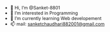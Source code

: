 - 👋 Hi, I’m @Sanket-8801
- 👀 I’m interested in Programming
- 🌱 I’m currently learning Web developement
- 📫 mail: sanketchaudhari882001@gmail.com

<!---
Sanket-8801/Sanket-8801 is a ✨ special ✨ repository because its `README.md` (this file) appears on your GitHub profile.
You can click the Preview link to take a look at your changes.
--->
